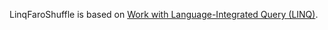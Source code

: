 LinqFaroShuffle is based on [Work with Language-Integrated Query (LINQ)](https://docs.microsoft.com/en-us/dotnet/csharp/tutorials/working-with-linq).